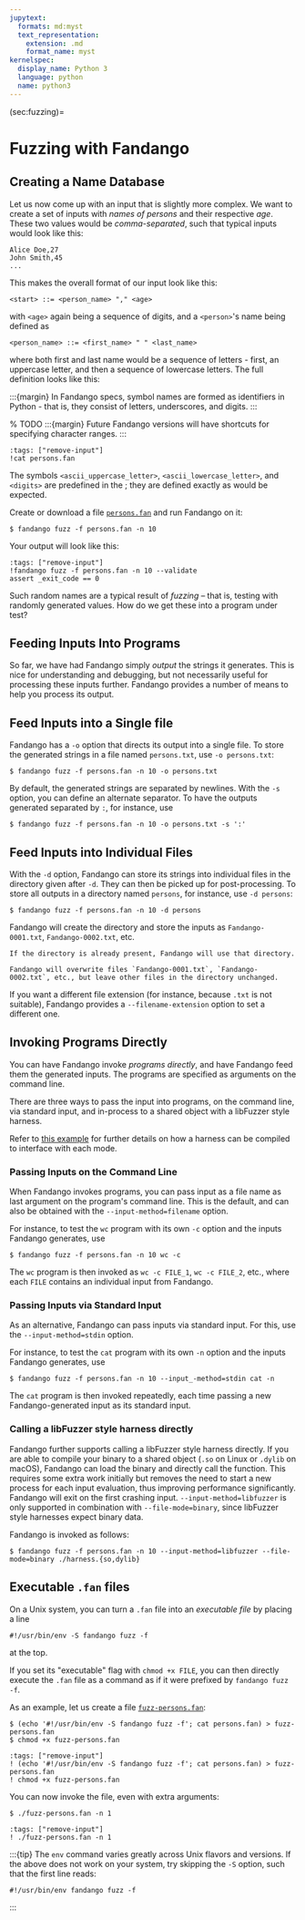 ```yaml
---
jupytext:
  formats: md:myst
  text_representation:
    extension: .md
    format_name: myst
kernelspec:
  display_name: Python 3
  language: python
  name: python3
---
```


(sec:fuzzing)=
# Fuzzing with Fandango

## Creating a Name Database

Let us now come up with an input that is slightly more complex.
We want to create a set of inputs with _names of persons_ and their respective _age_.
These two values would be _comma-separated_, such that typical inputs would look like this:

```
Alice Doe,27
John Smith,45
...
```

This makes the overall format of our input look like this:

```
<start> ::= <person_name> "," <age>
```

with `<age>` again being a sequence of digits, and a `<person>`'s name being defined as

```
<person_name> ::= <first_name> " " <last_name>
```

where both first and last name would be a sequence of letters - first, an uppercase letter, and then a sequence of lowercase letters.
The full definition looks like this:

:::{margin}
In Fandango specs, symbol names are formed as identifiers in Python - that is, they consist of letters, underscores, and digits.
:::

% TODO
:::{margin}
Future Fandango versions will have shortcuts for specifying character ranges.
:::

```{code-cell}
:tags: ["remove-input"]
!cat persons.fan
```

The symbols `<ascii_uppercase_letter>`, `<ascii_lowercase_letter>`, and `<digits>` are predefined in the [](sec:stdlib); they are defined exactly as would be expected.

Create or download a file [`persons.fan`](persons.fan) and run Fandango on it:

```shell
$ fandango fuzz -f persons.fan -n 10
```

Your output will look like this:

```{code-cell}
:tags: ["remove-input"]
!fandango fuzz -f persons.fan -n 10 --validate
assert _exit_code == 0
```

Such random names are a typical result of _fuzzing_ – that is, testing with randomly generated values.
How do we get these into a program under test?


## Feeding Inputs Into Programs

So far, we have had Fandango simply _output_ the strings it generates.
This is nice for understanding and debugging, but not necessarily useful for processing these inputs further.
Fandango provides a number of means to help you process its output.

## Feed Inputs into a Single file

Fandango has a `-o` option that directs its output into a single file.
To store the generated strings in a file named `persons.txt`, use `-o persons.txt`:

```shell
$ fandango fuzz -f persons.fan -n 10 -o persons.txt
```

By default, the generated strings are separated by newlines.
With the `-s` option, you can define an alternate separator.
To have the outputs generated separated by `:`, for instance, use

```shell
$ fandango fuzz -f persons.fan -n 10 -o persons.txt -s ':'
```

## Feed Inputs into Individual Files

With the `-d` option, Fandango can store its strings into individual files in the directory given after `-d`.
They can then be picked up for post-processing.
To store all outputs in a directory named `persons`, for instance, use `-d persons`:

```shell
$ fandango fuzz -f persons.fan -n 10 -d persons
```

Fandango will create the directory and store the inputs as `Fandango-0001.txt`, `Fandango-0002.txt`, etc.

```{note}
If the directory is already present, Fandango will use that directory.
```

```{caution}
Fandango will overwrite files `Fandango-0001.txt`, `Fandango-0002.txt`, etc., but leave other files in the directory unchanged.
```

If you want a different file extension (for instance, because `.txt` is not suitable), Fandango provides a `--filename-extension` option to set a different one.


## Invoking Programs Directly

You can have Fandango invoke _programs directly_, and have Fandango feed them the generated inputs.
The programs are specified as arguments on the command line.

There are three ways to pass the input into programs, on the command line, via standard input, and in-process to a shared object with a libFuzzer style harness.

Refer to [this example](https://github.com/fandango-fuzzer/fandango/tree/main/evaluation/experiments/libfuzzer-harness) for further details on how a harness can be compiled to interface with each mode.

### Passing Inputs on the Command Line

When Fandango invokes programs, you can pass input as a file name as last argument on the program's command line.
This is the default, and can also be obtained with the `--input-method=filename` option.

For instance, to test the `wc` program with its own `-c` option and the inputs Fandango generates, use

```shell
$ fandango fuzz -f persons.fan -n 10 wc -c
```

The `wc` program is then invoked as `wc -c FILE_1`, `wc -c FILE_2`, etc., where each `FILE` contains an individual input from Fandango.


### Passing Inputs via Standard Input

As an alternative, Fandango can pass inputs via standard input.
For this, use the `--input-method=stdin` option.

For instance, to test the `cat` program with its own `-n` option and the inputs Fandango generates, use

```shell
$ fandango fuzz -f persons.fan -n 10 --input_-method=stdin cat -n
```

The `cat` program is then invoked repeatedly, each time passing a new Fandango-generated input as its standard input.

### Calling a libFuzzer style harness directly

Fandango further supports calling a libFuzzer style harness directly. If you are able to compile your binary to a shared object (`.so` on Linux or `.dylib` on macOS), Fandango can load the binary and directly call the function. This requires some extra work initially but removes the need to start a new process for each input evaluation, thus improving performance significantly. Fandango will exit on the first crashing input. `--input-method=libfuzzer` is only supported in combination with `--file-mode=binary`, since libFuzzer style harnesses expect binary data.

Fandango is invoked as follows:

```
$ fandango fuzz -f persons.fan -n 10 --input-method=libfuzzer --file-mode=binary ./harness.{so,dylib}
```


## Executable `.fan` files


On a Unix system, you can turn a `.fan` file into an _executable file_ by placing a line

```
#!/usr/bin/env -S fandango fuzz -f
```

at the top.

If you set its "executable" flag with `chmod +x FILE`, you can then directly execute the `.fan` file as a command as if it were prefixed by `fandango fuzz -f`.

As an example, let us create a file [`fuzz-persons.fan`](fuzz-persons.fan):

```shell
$ (echo '#!/usr/bin/env -S fandango fuzz -f'; cat persons.fan) > fuzz-persons.fan
$ chmod +x fuzz-persons.fan
```

```{code-cell}
:tags: ["remove-input"]
! (echo '#!/usr/bin/env -S fandango fuzz -f'; cat persons.fan) > fuzz-persons.fan
! chmod +x fuzz-persons.fan
```

You can now invoke the file, even with extra arguments:

```shell
$ ./fuzz-persons.fan -n 1
```

```{code-cell}
:tags: ["remove-input"]
! ./fuzz-persons.fan -n 1
```

:::{tip}
The `env` command varies greatly across Unix flavors and versions.
If the above does not work on your system, try skipping the `-S` option, such that the first line reads:
```
#!/usr/bin/env fandango fuzz -f
```
:::
